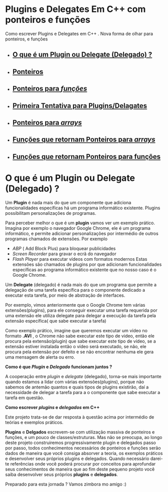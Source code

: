 # Plugins e Delegates Em C++  com ponteiros e funções 

Como escrever Plugins e Delegates em C++ . Nova forma de olhar para ponteiros, e funções 

- ## [O que é um Plugin ou Delegate (Delegado) ?](#DEF-PLUGIN-DELEGATE)
- ## [Ponteiros](#PN)
- ## [Ponteiros para *funções*](#PF)
- ## [Primeira Tentativa para **Plugins/Delagates**](#1-Tentativa-Plaguin)
- ## [Ponteiros para *arrays*](#PA)
- ## [Funções que retornam Ponteiros para *arrays*](#FRPA)
- ## [Funções que retornam Ponteiros para funções](#FRPF)

# <a name="DEF-PLUGIN-DELEGATE"></a> O que é um Plugin ou Delegate (Delegado) ?
Um **Plugin** é nada mais do que um componente que adiciona funcionalidades específicas há um programa informático existente. Plugins possibilitam personalizações de programas.

Para perceber melhor o que é um **plugin** vamos ver um exemplo prático. Imagina por exemplo o navegador Google Chrome, ele é um programa informático, e permite adicionar personalizações por intermédio de outros programas chamados de extensões. Por exemplo
- *ABP* ( Add Block Plus) para bloquear publicidades
- *Screen Recorder* para gravar o ecrã do navegador 
- *Flash Player* para executar vídeos com formatos modernos
 Estas extensões são chamados de plugins por que adicionam funcionalidades específicas ao programa informático existente que no nosso caso é o Google Chrome.

Um **Delegate** (delegado) é nada mais do que um programa que permite a delegação de uma tarefa específica para o componente dedicado a executar esta tarefa, por meio de abstração de interfaces.

Por exemplo, vimos anteriormente que o Google Chrome tem várias extensões(plugins), para ele conseguir executar uma tarefa requerida por uma extensão ele utiliza delegate para delegar a execução da tarefa  pela extensão específica( que sabe executar a tarefa)

Como exemplo prático, imagine que queremos executar um vídeo no formato **.AVI** , o Chrome não sabe executar este tipo de video, então ele procura pela extensão(plugin) que sabe executar este tipo de vídeo, se a extensão estiver instalada então o vídeo será executado, se não, ele procura pela extensão por defeito e se não encontrar nenhuma ele gera uma mensagem de alerta ou erro.

**Como é que *Plugin* e *Delegado* funcionam juntos ?**

A cooperação entre *plugin* e *delegate* (delegado),  torna-se mais importante quando estamos a lidar com várias extensões(plugins), porque não sabemos de antemão quantos e quais tipos de plugins existirão, daí a necessidade de 
delegar a tarefa para a o componente que sabe executar a tarefa em questão. 

**Como escrever *plugins* e *delegados* em C++**

Este projeto trata-se de dar resposta à questão acima por intermédio de teórias e exemplos práticos. 

**Plugins** e **Delgados** escrevem-se com utilização massiva de ponteiros e funções, e um pouco de classes/estruturas. Mas não se preocupa, ao longo deste projeto  construiremos progressivamente  plugin e delegados passo por passo, todos conhecimentos necessários de ponteiros e funções serão dados de maneira que você consiga absorver a teoria, os exemplos práticos e desenvolver seus próprios plugins e delegados. Quando necessário darei-te referências onde você poderá procurar por conceitos para aprofundar seus conhecimentos de maneira que ao fim deste pequeno projeto você saiba desenvolver seus próprios **plugins** e **delegados**.

Preparado para esta jornada ?  Vamos zimbora mo amigo :)

